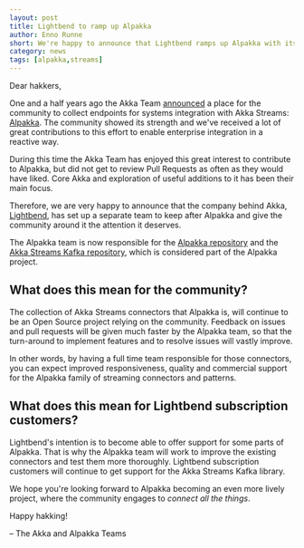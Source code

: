```yaml
---
layout: post
title: Lightbend to ramp up Alpakka
author: Enno Runne
short: We're happy to announce that Lightbend ramps up Alpakka with its own team.
category: news
tags: [alpakka,streams]
---
```


Dear hakkers,

One and a half years ago the Akka Team [announced](https://akka.io/blog/2016/08/23/intro-alpakka) a place for the community to collect endpoints for systems integration with Akka Streams: [Alpakka](https://doc.akka.io/docs/alpakka/current/).
The community showed its strength and we've received a lot of great contributions to this effort to enable enterprise integration in a reactive way.

During this time the Akka Team has enjoyed this great interest to contribute to Alpakka, but did not get to review Pull Requests as often as they would have liked. Core Akka and exploration of useful additions to it has been their main focus.

Therefore, we are very happy to announce that the company behind Akka, [Lightbend](https://www.lightbend.com/), has set up a separate team to keep after Alpakka and give the community around it the attention it deserves.

The Alpakka team is now responsible for the [Alpakka repository](https://github.com/akka/alpakka) and the [Akka Streams Kafka repository](https://github.com/akka/reactive-kafka), which is considered part of the Alpakka project.


## What does this mean for the community?

The collection of Akka Streams connectors that Alpakka is, will continue to be an Open Source project relying on the community.
Feedback on issues and pull requests will be given much faster by the Alpakka team, so that the turn-around to implement features and to resolve issues will vastly improve.

In other words, by having a full time team responsible for those connectors, you can expect improved responsiveness, quality and commercial support for the Alpakka family of streaming connectors and patterns.


## What does this mean for Lightbend subscription customers?

Lightbend's intention is to become able to offer support for some parts of Alpakka. That is why the Alpakka team will work to improve the existing connectors and test them more thoroughly.
Lightbend subscription customers will continue to get support for the Akka Streams Kafka library.


We hope you're looking forward to Alpakka becoming an even more lively project, where the community engages to *connect all the things*.


Happy hakking!

– The Akka and Alpakka Teams
